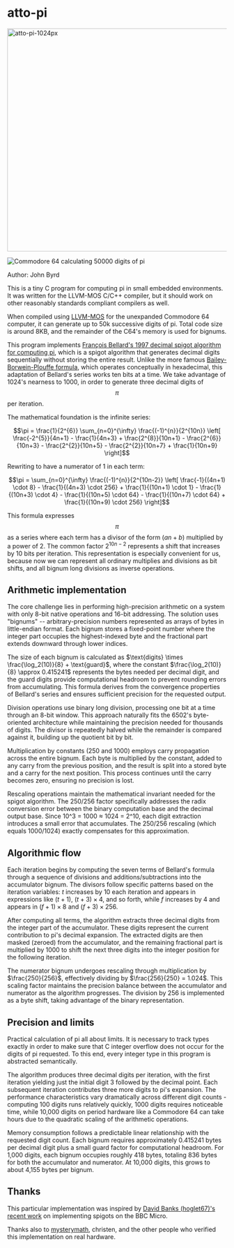# atto-pi

<img width="512" height="512" alt="atto-pi-1024px" src="https://github.com/user-attachments/assets/7e194ad8-f0e4-4b7b-bfff-06ce14b3ecc5" />

![Commodore 64 calculating 50000 digits of pi](https://github.com/user-attachments/assets/06a573ca-0f0e-4c05-b425-a32cbac885e8)

Author: John Byrd <johnwbyrd at gmail dot com>

This is a tiny C program for computing pi in small embedded environments. It was written for the LLVM-MOS C/C++ compiler, but it should work on other reasonably standards compliant compilers as well.

When compiled using [LLVM-MOS](https://wwww.llvm-mos.org) for the unexpanded Commodore 64 computer, it can generate up to 50k successive digits of pi.  Total code size is around 8KB, and the remainder of the C64's memory is used for bignums.

This program implements [François Bellard's 1997 decimal spigot algorithm for computing pi](https://bellard.org/pi/pi_bin/pi_bin.html), which is a spigot algorithm that generates decimal digits sequentially without storing the entire result. Unlike the more famous [Bailey-Borwein-Plouffe formula](https://observablehq.com/@rreusser/computing-with-the-bailey-borwein-plouffe-formula), which operates conceptually in hexadecimal, this adaptation of Bellard's series works ten bits at a time. We take advantage of 1024's nearness to 1000, in order to generate three decimal digits of $$\pi$$ per iteration.

The mathematical foundation is the infinite series:

$$\pi = \frac{1}{2^{6}} \sum_{n=0}^{\infty} \frac{(-1)^{n}}{2^{10n}} \left[ \frac{-2^{5}}{4n+1} - \frac{1}{4n+3} + \frac{2^{8}}{10n+1} - \frac{2^{6}}{10n+3} - \frac{2^{2}}{10n+5} - \frac{2^{2}}{10n+7} + \frac{1}{10n+9} \right]$$

Rewriting to have a numerator of 1 in each term:

$$\pi = \sum_{n=0}^{\infty} \frac{(-1)^{n}}{2^{10n-2}} \left[ \frac{-1}{(4n+1) \cdot 8} - \frac{1}{(4n+3) \cdot 256} + \frac{1}{(10n+1) \cdot 1} - \frac{1}{(10n+3) \cdot 4} - \frac{1}{(10n+5) \cdot 64} - \frac{1}{(10n+7) \cdot 64} + \frac{1}{(10n+9) \cdot 256} \right]$$

This formula expresses $$\pi$$ as a series where each term has a divisor of the form $(an+b)$ multiplied by a power of 2. The common factor $2^{10n-2}$ represents a shift that increases by 10 bits per iteration. This representation is especially convenient for us, because now we can represent all ordinary multiplies and divisions as bit shifts, and all bignum long divisions as inverse operations.

## Arithmetic implementation

The core challenge lies in performing high-precision arithmetic on a system with only 8-bit native operations and 16-bit addressing. The solution uses "bignums" -- arbitrary-precision numbers represented as arrays of bytes in little-endian format. Each bignum stores a fixed-point number where the integer part occupies the highest-indexed byte and the fractional part extends downward through lower indices.

The size of each bignum is calculated as $\text{digits} \times \frac{\log_2(10)}{8} + \text{guard}$, where the constant $\frac{\log_2(10)}{8} \approx 0.415241$ represents the bytes needed per decimal digit, and the guard digits provide computational headroom to prevent rounding errors from accumulating. This formula derives from the convergence properties of Bellard's series and ensures sufficient precision for the requested output.

Division operations use binary long division, processing one bit at a time through an 8-bit window. This approach naturally fits the 6502's byte-oriented architecture while maintaining the precision needed for thousands of digits. The divisor is repeatedly halved while the remainder is compared against it, building up the quotient bit by bit.

Multiplication by constants (250 and 1000) employs carry propagation across the entire bignum. Each byte is multiplied by the constant, added to any carry from the previous position, and the result is split into a stored byte and a carry for the next position. This process continues until the carry becomes zero, ensuring no precision is lost.

Rescaling operations maintain the mathematical invariant needed for the spigot algorithm. The 250/256 factor specifically addresses the radix conversion error between the binary computation base and the decimal output base. Since 10^3 = 1000 ≈ 1024 = 2^10, each digit extraction introduces a small error that accumulates. The 250/256 rescaling (which equals 1000/1024) exactly compensates for this approximation.

## Algorithmic flow

Each iteration begins by computing the seven terms of Bellard's formula through a sequence of divisions and additions/subtractions into the accumulator bignum. The divisors follow specific patterns based on the iteration variables: $t$ increases by 10 each iteration and appears in expressions like $(t+1)$, $(t+3) \times 4$, and so forth, while $f$ increases by 4 and appears in $(f+1) \times 8$ and $(f+3) \times 256$.

After computing all terms, the algorithm extracts three decimal digits from the integer part of the accumulator. These digits represent the current contribution to pi's decimal expansion. The extracted digits are then masked (zeroed) from the accumulator, and the remaining fractional part is multiplied by 1000 to shift the next three digits into the integer position for the following iteration.

The numerator bignum undergoes rescaling through multiplication by $\frac{250}{256}$, effectively dividing by $\frac{256}{250} = 1.024$. This scaling factor maintains the precision balance between the accumulator and numerator as the algorithm progresses. The division by 256 is implemented as a byte shift, taking advantage of the binary representation.

## Precision and limits

Practical calculation of pi all about limits. It is necessary to track types exactly in order to make sure that C integer overflow does not occur for the digits of pi requested. To this end, every integer type in this program is abstracted semantically.

The algorithm produces three decimal digits per iteration, with the first iteration yielding just the initial digit 3 followed by the decimal point. Each subsequent iteration contributes three more digits to pi's expansion. The performance characteristics vary dramatically across different digit counts - computing 100 digits runs relatively quickly, 1000 digits requires noticeable time, while 10,000 digits on period hardware like a Commodore 64 can take hours due to the quadratic scaling of the arithmetic operations.

Memory consumption follows a predictable linear relationship with the requested digit count. Each bignum requires approximately 0.415241 bytes per decimal digit plus a small guard factor for computational headroom. For 1,000 digits, each bignum occupies roughly 418 bytes, totaling 836 bytes for both the accumulator and numerator. At 10,000 digits, this grows to about 4,155 bytes per bignum.

## Thanks

This particular implementation was inspired by [David Banks (hoglet67)'s recent work](https://github.com/BigEd/pi-spigot-for-micros) on implementing spigots on the BBC Micro.

Thanks also to [mysterymath](https://github.com/mysterymath), christen, and the other people who verified this implementation on real hardware.
